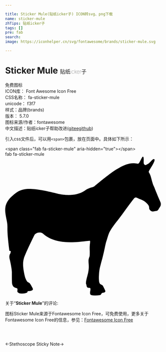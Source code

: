 ```yaml
---

title: Sticker Mule(贴纸icker子) ICON转svg、png下载
name: sticker-mule
zhTips: 贴纸icker子
tags: []
pre: fab
search: 
image: https://iconhelper.cn/svg/fontawesome/brands/sticker-mule.svg

---
```


# Sticker Mule  <small style="font-size: 60%;font-weight: 100">贴纸icker子</small>


<div class="detail-page">
<p>
<span><span class="badge-success badge">免费图标</span> </span>
<br/>
<span>
ICON库：
<span class="badge-secondary badge">Font Awesome Icon Free</span> 
</span>
<br/>
<span>
CSS名称：
<span class="badge-secondary badge">fa-sticker-mule</span> 
</span>
<br/>
<span>
unicode：
<span class="badge-secondary badge">f3f7</span> 
<copy-btn content='f3f7' btn-title=""></copy-btn>
<copy-btn :content='String.fromCodePoint(parseInt("f3f7", 16))' btn-title="复制U"></copy-btn>
</span><br/><span>样式：<span class="badge-light badge">品牌(brands)</span></span>
<br/>
<span>
版本：
<span class="badge-secondary badge">5.7.0</span> 
</span>
<br/>
<span>图标来源/作者：<span class="badge-light badge">fontawesome</span></span> 
<br/>
<span class="zh-detail">中文描述：<span class="badge-primary badge">贴纸icker子</span><span class="help-link"><span>帮助改进</span>(<a href="https://gitee.com/liuwave/icon-helper/edit/master/json/fontawesome/brands/sticker-mule.json" target="_blank" rel="noopener noreferrer">gitee</a><a href="https://github.com/liuwave/icon-helper/edit/master/json/fontawesome/brands/sticker-mule.json" target="_blank" rel="noopener noreferrer">github</a></span>)</span><br/>
</p>
</div>
<div class="alert alert-dark">
  <i class="fab fa-sticker-mule fa-xs"></i>
  <i class="fab fa-sticker-mule fa-sm"></i>
  <i class="fab fa-sticker-mule fa-lg"></i>
  <i class="fab fa-sticker-mule fa-2x"></i>
  <i class="fab fa-sticker-mule fa-3x"></i>
  <i class="fab fa-sticker-mule fa-5x"></i>
  <i class="fab fa-sticker-mule fa-7x"></i>
</div>
<div>
  <p>引入css文件后，可以用<code>&lt;span&gt;</code>包裹，放在页面中。具体如下所示：    
  </p>
  <div class="alert alert-primary" style="font-size: 14px">
    &lt;span class="fab fa-sticker-mule" aria-hidden="true"&gt;&lt;/span&gt;
    <copy-btn content='<span class="fab fa-sticker-mule" aria-hidden="true"></span>'></copy-btn>
  </div>
  <div class="alert alert-secondary">
    <i class="fab fa-sticker-mule"
    style="font-size: 24px"
    aria-hidden="true"></i> fab fa-sticker-mule
    <copy-btn content="fab fa-sticker-mule" btn-title="复制图标名称"></copy-btn>
  </div>
</div>
<div id="svg" class="svg-wrap">
<svg xmlns="http://www.w3.org/2000/svg" viewBox="0 0 576 512"><path d="M561.7 199.6c-1.3.3.3 0 0 0zm-6.2-77.4c-7.7-22.3-5.1-7.2-13.4-36.9-1.6-6.5-3.6-14.5-6.2-20-4.4-8.7-4.6-7.5-4.6-9.5 0-5.3 30.7-45.3 19-46.9-5.7-.6-12.2 11.6-20.6 17-8.6 4.2-8 5-10.3 5-2.6 0-5.7-3-6.2-5-2-5.7 1.9-25.9-3.6-25.9-3.6 0-12.3 24.8-17 25.8-5.2 1.3-27.9-11.4-75.1 18-25.3 13.2-86.9 65.2-87 65.3-6.7 4.7-20 4.7-35.5 16-44.4 30.1-109.6 9.4-110.7 9-110.6-26.8-128-15.2-159 11.5-20.8 17.9-23.7 36.5-24.2 38.9-4.2 20.4 5.2 48.3 6.7 64.3 1.8 19.3-2.7 17.7 7.7 98.3.5 1 4.1 0 5.1 1.5 0 8.4-3.8 12.1-4.1 13-1.5 4.5-1.5 10.5 0 16 2.3 8.2 8.2 37.2 8.2 46.9 0 41.8.4 44 2.6 49.4 3.9 10 12.5 9.1 17 12 3.1 3.5-.5 8.5 1 12.5.5 2 3.6 4 6.2 5 9.2 3.6 27 .3 29.9-2.5 1.6-1.5.5-4.5 3.1-5 5.1 0 10.8-.5 14.4-2.5 5.1-2.5 4.1-6 1.5-10.5-.4-.8-7-13.3-9.8-16-2.1-2-5.1-3-7.2-4.5-5.8-4.9-10.3-19.4-10.3-19.5-4.6-19.4-10.3-46.3-4.1-66.8 4.6-17.2 39.5-87.7 39.6-87.8 4.1-6.5 17-11.5 27.3-7 6 1.9 19.3 22 65.4 30.9 47.9 8.7 97.4-2 112.2-2 2.8 2-1.9 13-.5 38.9 0 26.4-.4 13.7-4.1 29.9-2.2 9.7 3.4 23.2-1.5 46.9-1.4 9.8-9.9 32.7-8.2 43.4.5 1 1 2 1.5 3.5.5 4.5 1.5 8.5 4.6 10 7.3 3.6 12-3.5 9.8 11.5-.7 3.1-2.6 12 1.5 15 4.4 3.7 30.6 3.4 36.5.5 2.6-1.5 1.6-4.5 6.4-7.4 1.9-.9 11.3-.4 11.3-6.5.3-1.8-9.2-19.9-9.3-20-2.6-3.5-9.2-4.5-11.3-8-6.9-10.1-1.7-52.6.5-59.4 3-11 5.6-22.4 8.7-32.4 11-42.5 10.3-50.6 16.5-68.3.8-1.8 6.4-23.1 10.3-29.9 9.3-17 21.7-32.4 33.5-47.4 18-22.9 34-46.9 52-69.8 6.1-7 8.2-13.7 18-8 10.8 5.7 21.6 7 31.9 17 14.6 12.8 10.2 18.2 11.8 22.9 1.5 5 7.7 10.5 14.9 9.5 10.4-2 13-2.5 13.4-2.5 2.6-.5 5.7-5 7.2-8 3.1-5.5 7.2-9 7.2-16.5 0-7.7-.4-2.8-20.6-52.9z"/></svg>
</div>
<detail full-name='fa-sticker-mule'></detail>
<div class="icon-detail__container">
<p>关于“<b>Sticker Mule</b>”的评论:</p>
</div>
<Vssue title="关于“Sticker Mule”的评论" />    
<div><p>图标Sticker Mule来源于Fontawesome Icon Free，可免费使用，更多关于  Fontawesome Icon Free的信息，参见：<a target="_blank" href="https://iconhelper.cn/fontawesome.html">Fontawesome Icon Free</a>
</p></div>

<div style="padding:2rem 0 " class="page-nav"><p class="inner"><span class="prev">←<router-link to="/icon/solid/stethoscope.html">Stethoscope</router-link></span> <span class="next"><router-link to="/icon/solid/sticky-note.html">Sticky Note</router-link>→</span></p></div>
